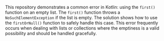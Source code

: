 This repository demonstrates a common error in Kotlin: using the `first()` function on an empty list. The `first()` function throws a `NoSuchElementException` if the list is empty. The solution shows how to use the `firstOrNull()` function to safely handle this case.  This error frequently occurs when dealing with lists or collections where the emptiness is a valid possibility and should be handled gracefully.